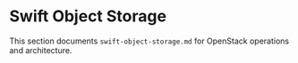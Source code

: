 # Swift Object Storage

This section documents `swift-object-storage.md` for OpenStack operations and architecture.